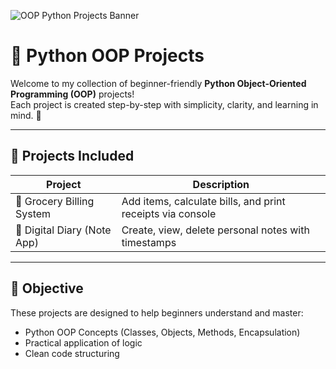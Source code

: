 ![OOP Python Projects Banner](https://encrypted-tbn0.gstatic.com/images?q=tbn:ANd9GcQSqkXbGkxSAVR_AT69I-X-_r24rxbVJodOEQ&s)


# 🐍 Python OOP Projects

Welcome to my collection of beginner-friendly **Python Object-Oriented Programming (OOP)** projects!  
Each project is created step-by-step with simplicity, clarity, and learning in mind. 🚀

---

## 📂 Projects Included

| Project                     | Description                                                |
|----------------------------|------------------------------------------------------------|
| 🛒 Grocery Billing System   | Add items, calculate bills, and print receipts via console |
| 📓 Digital Diary (Note App) | Create, view, delete personal notes with timestamps        |

---

## 📌 Objective

These projects are designed to help beginners understand and master:
- Python OOP Concepts (Classes, Objects, Methods, Encapsulation)
- Practical application of logic
- Clean code structuring
